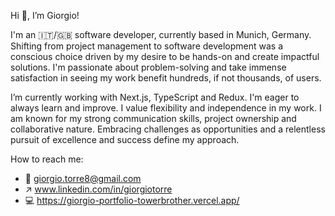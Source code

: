 Hi 👋, I’m Giorgio!

I'm an :it:/:gb: software developer, currently based in Munich, Germany. Shifting from project management to software development was a conscious choice driven by my desire to be hands-on and create impactful solutions. I'm passionate about problem-solving and take immense satisfaction in seeing my work benefit hundreds, if not thousands, of users.

I’m currently working with Next.js, TypeScript and Redux. I'm eager to always learn and improve. I value flexibility and independence in my work. I am known for my strong communication skills, project ownership and collaborative nature. Embracing challenges as opportunities and a relentless pursuit of excellence and success define my approach.

How to reach me:
  - 📧 giorgio.torre8@gmail.com
  - ↗️ www.linkedin.com/in/giorgiotorre
  - 💻 https://giorgio-portfolio-towerbrother.vercel.app/
